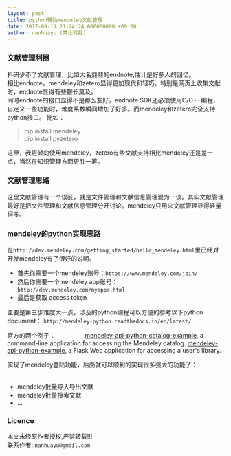 ```yaml
---
layout: post
title: python辅助mendeley文献管理
date: 2017-09-11 21:24:24.000000000 +09:00
author: nanhuayu (禁止转载)
---
```


### 文献管理利器<font color=white>nanhuayu.com</font>   

科研少不了文献管理，比如大名鼎鼎的endnote,估计是好多人的回忆。   
相比endnote，mendeley和zetero显得更加现代和轻巧。特别是网页上收集文献时，endnote显得有些鞭长莫及。   
同时endnote的接口显得不是那么友好，endnote SDK还必须使用C/C++编程，自定义一些功能时，难度系数瞬间增加了好多。而mendeley和zetero完全支持python接口。 比如：   

> pip install mendeley   
> pip install pyzetero   

这里，我更倾向使用mendeley，zetero有些文献支持相比mendeley还是差一点，当然在知识管理方面更胜一筹。

### 文献管理思路<font color=white>nanhuayu.com</font>    

这里文献管理有一个误区，就是文件管理和文献信息管理混为一谈。其实文献管理最好是把文件管理和文献信息管理分开讨论。mendeley只用来文献管理显得轻量得多。   

### mendeley的python实现思路<font color=white>nanhuayu.com</font>   

在`http://dev.mendeley.com/getting_started/hello_mendeley.html`里已经对开发mendeley有了很好的说明。   
* 首先你需要一个mendeley账号：`https://www.mendeley.com/join/`
* 然后你需要一个mendeley app账号：`http://dev.mendeley.com/myapps.html`
* 最后是获取 access token

主要是第三步难度大一点，涉及的python编程可以方便的参考以下python document：
`http://mendeley-python.readthedocs.io/en/latest/`

官方的两个例子：<font color=white>nanhuayu</font>
[mendeley-api-python-catalog-example](https://github.com/Mendeley/mendeley-api-python-catalog-example), a command-line application for accessing the Mendeley catalog.
[mendeley-api-python-example](https://github.com/Mendeley/mendeley-api-python-example), a Flask Web application for accessing a user's library.

实现了mendeley登陆功能，后面就可以顺利的实现很多强大的功能了：<font color=white>nanhuayu</font>
* mendeley批量导入导出文献
* mendeley批量搜索文献
* ...

### Licence

本文未经原作者授权,严禁转载!!!   
联系作者: `nanhuayu@gmail.com`
